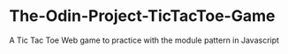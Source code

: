 # The-Odin-Project-TicTacToe-Game
A Tic Tac Toe Web game to practice with the module pattern in Javascript
